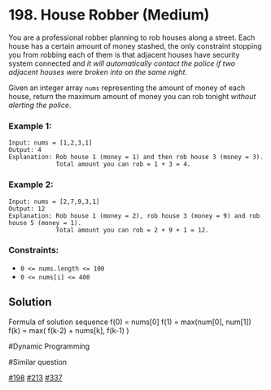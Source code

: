# 198. House Robber (Medium)

You are a professional robber planning to rob houses along a street. Each house has a certain amount of money stashed, the only constraint stopping you from robbing each of them is that adjacent houses have security system connected and _it will automatically contact the police if two adjacent houses were broken into on the same night_.

Given an integer array `nums` representing the amount of money of each house, return the maximum amount of money you can rob tonight _without alerting the police_.

### Example 1:

```
Input: nums = [1,2,3,1]
Output: 4
Explanation: Rob house 1 (money = 1) and then rob house 3 (money = 3).
             Total amount you can rob = 1 + 3 = 4.
```

### Example 2:

```
Input: nums = [2,7,9,3,1]
Output: 12
Explanation: Rob house 1 (money = 2), rob house 3 (money = 9) and rob house 5 (money = 1).
             Total amount you can rob = 2 + 9 + 1 = 12.
```

### Constraints:

- `0 <= nums.length <= 100`
- `0 <= nums[i] <= 400`

## Solution

Formula of solution sequence
f(0) = nums[0]
f(1) = max(num[0], num[1])
f(k) = max( f(k-2) + nums[k], f(k-1) )

#Dynamic Programming

#Similar question

[#198](../p198m/README.md) [#213](../p213m/README.md) [#337](../p337m/README.md)
